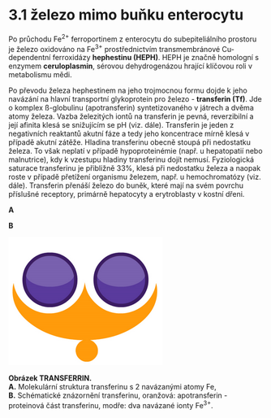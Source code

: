 # 3.1 železo mimo buňku enterocytu
Po průchodu Fe<sup>2+</sup> ferroportinem z enterocytu do subepiteliálního prostoru je železo oxidováno na Fe<sup>3+</sup> prostřednictvím transmembránové Cu-dependentní ferroxidázy **hephestinu (HEPH)**. HEPH je značně homologní s enzymem **ceruloplasmin**, sérovou dehydrogenázou hrající klíčovou roli v metabolismu mědi.

Po převodu železa hephestinem na jeho trojmocnou formu dojde k jeho navázání na hlavní transportní glykoprotein pro železo - **transferin (Tf)**. Jde o komplex ß-globulinu (apotransferin) syntetizovaného v játrech a dvěma atomy železa. Vazba železitých iontů na transferin je pevná, reverzibilní a její afinita klesá se snižujícím se pH (viz. dále). Transferin je jeden z negativních reaktantů akutní fáze a tedy jeho koncentrace mírně klesá v případě akutní zátěže. Hladina transferinu obecně stoupá při nedostatku železa. To však neplatí v případě hypoproteinémie (např. u hepatopatií nebo malnutrice), kdy k vzestupu hladiny transferinu dojít nemusí. Fyziologická saturace transferinu je přibližně 33%, klesá při nedostatku železa a naopak roste v případě přetížení organismu železem, např. u hemochromatózy (viz. dále). Transferin přenáší železo do buněk, které mají na svém povrchu příslušné receptory, primárně hepatocyty a erytroblasty v kostní dřeni.

<div class="w3-row">
<div class="w3-col s5">

**A**
<bdl-pdb-pdbe-molstar molecule-id="6jas" assembly-id="1"></bdl-pdb-pdbe-molstar>
</div>
<div class="w3-col s5">

**B**

![Ferroportin](imagetransferrin.png)
</div>
<div class="w3-col s2">

**Obrázek TRANSFERRIN.**<br /> **A.** Molekulární struktura transferinu s 2 navázanými atomy Fe, <br />**B.** Schématické znázornění transferinu, oranžová: apotransferin - proteinová část transferinu, modře: dva navázané ionty Fe<sup>3+</sup>.

</div>
</div>
